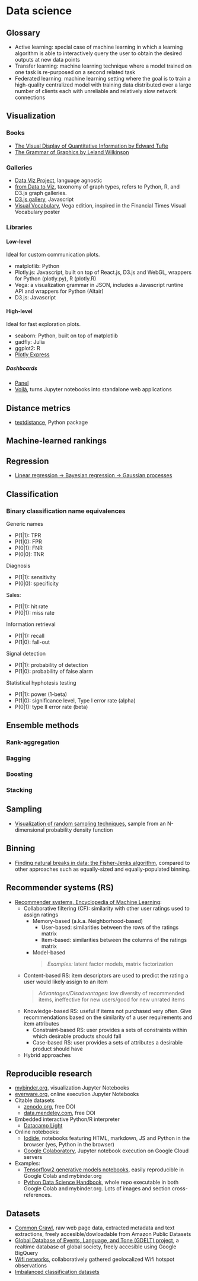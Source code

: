 # Data science
## Glossary
- Active learning: special case of machine learning in which a learning algorithm is able to interactively query the user to obtain the desired outputs at new data points
- Transfer learning: machine learning technique where a model trained on one task is re-purposed on a second related task
- Federated learning: machine learning setting where the goal is to train a high-quality centralized model with training data distributed over a large number of clients each with unreliable and relatively slow network connections

## Visualization
### Books
- [The Visual Display of Quantitative Information by Edward Tufte](https://books.google.es/books/about/The_visual_display_of_quantitative_infor.html?id=tWpHAAAAMAAJ)
- [The Grammar of Graphics by Leland Wilkinson](https://books.google.es/books/about/The_Grammar_of_Graphics.html?id=_kRX4LoFfGQC)

### Galleries
- [Data Viz Project](http://datavizproject.com/function/comparison/), language agnostic
- [from Data to Viz](https://www.data-to-viz.com/), taxonomy of graph types, refers to Python, R, and D3.js graph galleries.
- [D3.js gallery](https://github.com/d3/d3/wiki/Gallery), Javascript
- [Visual Vocabulary](https://gramener.github.io/visual-vocabulary-vega/), Vega edition, inspired in the Financial Times Visual Vocabulary poster

### Libraries
#### Low-level
Ideal for custom communication plots.
- matplotlib: Python
- Plotly.js: Javascript, built on top of React.js, D3.js and WebGL, wrappers for Python (plotly.py), R (plotly.R)
- Vega: a visualization grammar in JSON, includes a Javascript runtine API and wrappers for Python (Altair)
- D3.js: Javascript

#### High-level
Ideal for fast exploration plots.
- seaborn: Python, built on top of matplotlib
- gadfly: Julia
- ggplot2: R
- [Plotly Express](https://plotly.github.io/plotly_express/)

##### Dashboards
- [Panel](https://panel.pyviz.org/)
- [Voilà](https://github.com/QuantStack/voila), turns Jupyter notebooks into standalone web applications

## Distance metrics
- [textdistance](https://github.com/orsinium/textdistance), Python package

## Machine-learned rankings

## Regression
- [Linear regression -> Bayesian regression -> Gaussian processes](https://www.cs.ubc.ca/labs/lci/mlrg/slides/GaussianProcessses.pdf)

## Classification

### Binary classification name equivalences
Generic names
- P(1|1): TPR
- P(1|0): FPR
- P(0|1): FNR
- P(0|0): TNR

Diagnosis
- P(1|1): sensitivity
- P(0|0): specificity

Sales:
- P(1|1): hit rate
- P(0|1): miss rate

Information retrieval
- P(1|1): recall
- P(1|0): fall-out

Signal detection
- P(1|1): probability of detection
- P(1|0): probability of false alarm

Statistical hyphotesis testing
- P(1|1): power (1-beta)
- P(1|0): significance level, Type I error rate (alpha)
- P(0|1): type II error rate (beta)

## Ensemble methods
### Rank-aggregation

### Bagging

### Boosting

### Stacking

## Sampling
- [Visualization of random sampling techniques](https://chi-feng.github.io/mcmc-demo/app.html), sample from an N-dimensional probability density function

## Binning
- [Finding natural breaks in data: the Fisher-Jenks algorithm](https://pbpython.com/natural-breaks.html), compared to other approaches such as equally-sized and equally-populated binning.

## Recommender systems (RS)
- [Recommender systems, Encyclopedia of Machine Learning](http://www.prem-melville.com/publications/recommender-systems-eml2010.pdf):
  - Collaborative filtering (CF): similarity with other user ratings used to assign ratings
    - Memory-based (a.k.a. Neighborhood-based)
      - User-based: similarities between the rows of the ratings matrix
      - Item-based: similarities between the columns of the ratings matrix
    - Model-based
      > *Examples:* latent factor models, matrix factorization
  - Content-based RS: item descriptors are used to predict the rating a user would likely assign to an item
    > *Advantages/Disadvantages*: low diversity of recommended items, ineffective for new users/good for new unrated items
  - Knowledge-based RS: useful if items not purchased very often. Give recommendations based on the similarity of a user requirements and item attributes
    - Constraint-based RS: user provides a sets of constraints within which desirable products should fall
    - Case-based RS: user provides a sets of attributes a desirable product should have
  - Hybrid approaches
  
  

## Reproducible research
- [mybinder.org](http://mybinder.org/), visualization Jupyter Notebooks
- [everware.org](http://everware.xyz/), online execution Jupyter Notebooks
- Citable datasets
  - [zenodo.org](https://zenodo.org/), free DOI
  - [data.mendeley.com](https://data.mendeley.com), free DOI
- Embedded interactive Python/R interpreter
  - [Datacamp Light](https://github.com/datacamp/datacamp-light-wordpress)
- Online notebooks:
  - [Iodide](https://alpha.iodide.io/), notebooks featuring HTML, markdown, JS and Python in the browser (yes, Python in the browser)
  - [Google Colaboratory](https://colab.research.google.com), Jupyter notebook execution on Google Cloud servers
- Examples:
  - [Tensorflow2 generative models notebooks](https://github.com/timsainb/tensorflow2-generative-models), easily reproducible in Google Colab and mybinder.org
  - [Python Data Science Handbook](https://github.com/jakevdp/PythonDataScienceHandbook/), whole repo executable in both Google Colab and mybinder.org. Lots of images and section cross-references.
  
## Datasets
- [Common Crawl](http://commoncrawl.org/), raw web page data, extracted metadata and text extractions, freely accesible/dowloadable from Amazon Public Datasets  
- [Global Database of Events, Language, and Tone (GDELT) project](https://www.gdeltproject.org/), a realtime database of global society, freely accesible using Google BigQuery
- [Wifi networks](https://wigle.net/), collaboratively gathered geolocalized Wifi hotspot observations
- [Imbalanced classification datasets](https://machinelearningmastery.com/standard-machine-learning-datasets-for-imbalanced-classification/)
